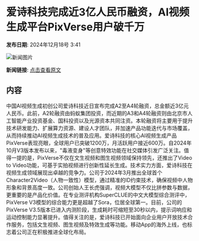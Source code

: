 # 爱诗科技完成近3亿人民币融资，AI视频生成平台PixVerse用户破千万

**发布日期**: 2024年12月18号 3:41

![新闻图片](https://pic.chinaz.com/picmap/thumb/201901101704279841_1.jpg)

**新闻链接**: [点击查看原文](https://www.aibase.com/zh/news/14059)

## 内容

中国AI视频生成初创公司爱诗科技近日宣布完成A2至A4轮融资，总金额近3亿元人民币。此前，A2轮融资由蚂蚁集团投资，而近期的A3和A4轮融资则由北京市人工智能产业投资基金、国科投资以及光源资本共同注资。本轮融资将主要用于提升技术研发能力、扩展算力资源、建设人才团队，并加速产品功能迭代与市场覆盖，从而持续推动AI视频生成技术的普及应用。爱诗科技的核心AI视频生成产品PixVerse表现亮眼，全球用户已突破1200万，月活跃用户接近600万。自2024年10月V3版本发布以来，"毒液变身"等创意特效功能在社交媒体引发广泛关注。值得一提的是，PixVerse不仅在文生视频和图生视频领域保持领先，还推出了Video to Video功能，可基于实拍视频进行创新性延长生成。技术实力方面，爱诗科技在视频生成领域展现出卓越的竞争力。公司于2024年3月推出全球首个Character2Video（人物一致性）模型，通过精准的ID约束技术，确保视频中人物形象和背景高度一致。公司创始人王长虎强调，视频大模型不仅比拼参数与数据，更重要的是产品化价值。在专业测评机构SuperCLUE的中文大模型综合测评中，PixVerse V3模型的综合能力更是超越了Sora，位居全球第一。目前，公司的PixVerse V3.5版本已进入内测阶段，生成耗时可缩短至30秒以内，提示词响应和运动控制能力显著提升。值得关注的是，爱诗科技已开始面向企业用户开放技术合作服务，包括文生视频、图生视频及特效生成等功能。移动App的海外上线，也标志着公司正在积极推进全球化布局。
